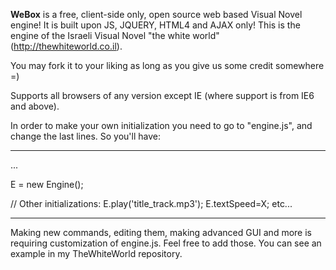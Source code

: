 **WeBox** is a free, client-side only, open source web based Visual Novel engine!
It is built upon JS, JQUERY, HTML4 and AJAX only! This is the engine of the Israeli Visual Novel "the white world" (http://thewhiteworld.co.il).

You may fork it to your liking as long as you give us some credit somewhere =)

Supports all browsers of any version except IE (where support is from IE6 and above).

In order to make your own initialization you need to go to "engine.js", and change the last lines.
So you'll have:

-------------------------------------------------------------
...

E = new Engine();

// Other initializations: E.play('title_track.mp3'); E.textSpeed=X; etc...

-------------------------------------------------------------

Making new commands, editing them, making advanced GUI and more is requiring customization of engine.js.
Feel free to add those. You can see an example in my TheWhiteWorld repository.

